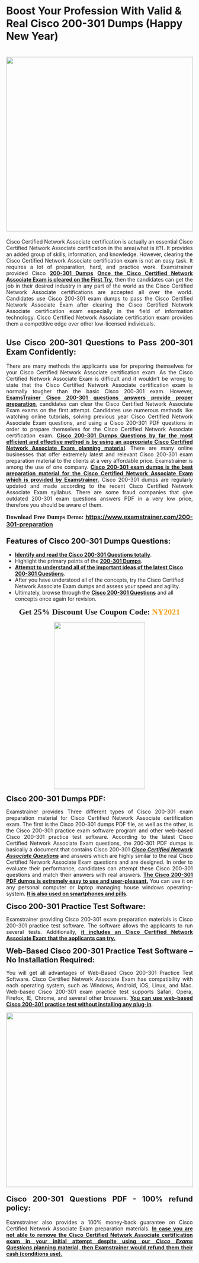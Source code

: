 <h1><strong>Boost Your Profession With Valid & Real Cisco 200-301 Dumps (Happy New Year)</strong></h1>

<h1><strong><a href="https://www.examstrainer.com/200-301-preparation"><img alt="" src="https://lh3.googleusercontent.com/pw/ACtC-3f8c-slHvsLmpoocRcSJ18CXwyuRuDgfxOBXx4IdSHEzjzfh_xOgpUBjgAAY02t4nrCZtN09VK0W3n2neEBZCEPjO0q0DqiUEWHT2FAznA-KvTY27ZQYN7h16PdyGeKKF-LX8DxtBlN22QRufsFJCN3=w1366-h541-no?authuser=0" style="width: 100%; height: 470px;" /></a></strong></h1>

<p style="text-align: justify;">Cisco Certified Network Associate certification is actually an essential Cisco Certified Network Associate certification in the area(what is it?). It provides an added group of skills, information, and knowledge. However, clearing the Cisco Certified Network Associate certification exam is not an easy task. It requires a lot of preparation, hard, and practice work. Examstrainer provided Cisco <strong><a href="https://www.examstrainer.com/200-301-preparation">200-301 D</a></strong><a href="https://www.examstrainer.com/200-301-preparation"><strong>umps</strong></a> <u><strong>Once the Cisco Certified Network Associate Exam is cleared on the First Try</strong></u>, then the candidates can get the job in their desired industry in any part of the world as the Cisco Certified Network Associate certifications are accepted all over the world. Candidates use Cisco 200-301 exam dumps to pass the Cisco Certified Network Associate Exam after clearing the Cisco Certified Network Associate certification exam especially in the field of information technology. Cisco Certified Network Associate certification exam provides them a competitive edge over other low-licensed individuals.</p>

<h2 style="text-align: justify;"><strong>Use Cisco 200-301 Questions to Pass 200-301 Exam Confidently:</strong></h2>

<p style="text-align: justify;">There are many methods the applicants use for preparing themselves for your Cisco Certified Network Associate certification exam. As the Cisco Certified Network Associate Exam is difficult and it wouldn’t be wrong to state that the Cisco Certified Network Associate certification exam is normally tougher than the basic Cisco 200-301 exam. However, <u><strong>ExamsTrainer Cisco 200-301 questions answers provide proper preparation</strong></u>, candidates can clear the Cisco Certified Network Associate Exam exams on the first attempt. Candidates use numerous methods like watching online tutorials, solving previous year Cisco Certified Network Associate Exam questions, and using a Cisco 200-301 PDF questions in order to prepare themselves for the Cisco Certified Network Associate certification exam. <u><strong>Cisco 200-301 Dumps Questions by far the most efficient and effective method is by using an appropriate Cisco Certified Network Associate Exam planning material</strong></u>. There are many online businesses that offer extremely latest and relevant Cisco 200-301 exam preparation material to the clients at a very affordable price. Examstrainer is among the use of one company. <u><strong>Cisco 200-301 exam dumps is the best preparation material for the Cisco Certified Network Associate Exam which is provided by Examstrainer.</strong></u> Cisco 200-301 dumps are regularly updated and made according to the recent Cisco Certified Network Associate Exam syllabus. There are some fraud companies that give outdated 200-301 exam questions answers PDF in a very low price, therefore you should be aware of them.</p>

<p style="text-align: justify;"><span style="font-family:Georgia,serif;"><strong><span style="font-size:16px;">Download Free Dumps Demo:</span></strong></span> <span style="font-size:16px;"><strong><a href="https://www.examstrainer.com/200-301-preparation">https://www.examstrainer.com/200-301-preparation</a></strong></span></p>

<h3 style="text-align: justify;"><strong><span style="font-size:20px;">Features of Cisco 200-301 Dumps Questions:</span></strong></h3>

<ul>
	<li><strong><u>Identify and read the Cisco 200-301 Questions totally</u></strong>.</li>
	<li>Highlight the primary points of the <u><strong>200-301 Dumps</strong></u>.</li>
	<li><u><strong>Attempt to understand all of the important ideas of the latest Cisco 200-301 Questions</strong></u>.</li>
	<li>After you have understood all of the concepts, try the Cisco Certified Network Associate Exam dumps and assess your speed and agility.</li>
	<li>Ultimately, browse through the <u><strong>Cisco 200-301 Questions</strong></u> and all concepts once again for revision.</li>
</ul>

<p style="text-align: center;"><span style="font-family:Georgia,serif;"><strong><span style="font-size:22px;">Get 25% Discount Use Coupon Code: <span style="color:#f39c12;">NY2021</span></span></strong></span></p>

<p style="text-align: center;"><a href="https://www.examstrainer.com/ccna-exam-questions"><img alt="" src="https://lh3.googleusercontent.com/pw/ACtC-3ezCEF0r6u2Mfsfmp61DHhiBV--kUORYOpMt_EuCldDvaFhocN_tW5h4hIrS5ewvlPnhQT1G8v9eKnTfnGecuYfFSnva5ahrORvItbZoywSh4viAT-QA4TWg0vWEktniNu-OvYBuh9OzoTeWdLYmpjS=w654-h657-no?authuser=0" style="width: 70%; height: 450px;" /></a></p>

<p><strong><span style="font-size:20px;">Cisco 200-301 Dumps PDF:</span></strong></p>

<p style="text-align: justify;">Examstrainer provides Three different types of Cisco 200-301 exam preparation material for Cisco Certified Network Associate certification exam. The first is the Cisco 200-301 dumps PDF file, as well as the other, is the Cisco 200-301 practice exam software program and other web-based Cisco 200-301 practice test software. According to the latest Cisco Certified Network Associate Exam questions, the 200-301 PDF dumps is basically a document that contains Cisco 200-301 <em><a href="https://www.examstrainer.com/ccna-exam-questions"><strong>Cisco Certified Network Associate Questions</strong></a></em> and answers which are highly similar to the real Cisco Certified Network Associate Exam questions and are designed. In order to evaluate their performance, candidates can attempt these Cisco 200-301 questions and match their answers with real answers. <u><strong>The Cisco 200-301 PDF dumps is extremely easy to use and user-pleasant.</strong></u> You can use it on any personal computer or laptop managing house windows operating-system. <u><strong>It is also used on smartphones and pills</strong></u>.</p>

<p style="text-align: justify;"><strong><span style="font-size:20px;">Cisco 200-301 Practice Test Software:</span></strong></p>

<p style="text-align: justify;">Examstrainer providing Cisco 200-301 exam preparation materials is Cisco 200-301 practice test software. The software allows the applicants to run several tests. Additionally, <u><strong>it includes an Cisco Certified Network Associate Exam that the applicants can try.</strong></u></p>

<p style="text-align: justify;"><strong><span style="font-size:20px;">Web-Based Cisco 200-301 Practice Test Software – No Installation Required:</span></strong></p>

<p style="text-align: justify;">You will get all advantages of Web-Based Cisco 200-301 Practice Test Software. Cisco Certified Network Associate Exam has compatibility with each operating system, such as Windows, Android, iOS, Linux, and Mac. Web-based Cisco 200-301 exam practice test supports Safari, Opera, Firefox, IE, Chrome, and several other browsers. <u><strong>You can use web-based Cisco 200-301 practice test without installing any plug-in</strong></u>.</p>

<p style="text-align: justify;"><a href="https://www.examstrainer.com/cisco-exams"><img alt="" src="https://lh3.googleusercontent.com/pw/ACtC-3fAExvkdmWqfftCD3wFjX21CldX_vitWQWLPbOdCK6l-Rv4v7Y7LnS36IzOirUzzjxbUFbi0Uf1jt6ZDdORTtQjeeC5R6aou6dC4nhOraJPFiqvqM_DD_a8O-AuIoHOS3tdeDRSUhbiRA3tkpY04tqw=w1366-h504-no?authuser=0" style="width: 100%; height: 470px;" /></a></p>

<h4 style="text-align: justify;"><strong><span style="font-size:20px;">Cisco 200-301 Questions PDF - 100% refund policy:</span></strong></h4>

<p style="text-align: justify;">Examstrainer also provides a 100% money-back guarantee on Cisco Certified Network Associate Exam preparation materials. <u><strong>In case you are not able to remove the Cisco Certified Network Associate certification exam in your initial attempt despite using our <em><a href="https://www.examstrainer.com/cisco-exams">Cisco Exams Questions</a></em> planning material, then Examstrainer would refund them their cash (conditions use).</strong></u></p>
